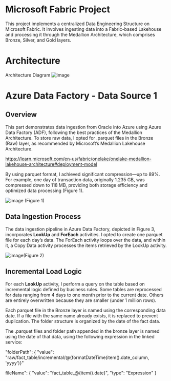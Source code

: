# Microsoft Fabric Project
This project implements a centralized Data Engineering Structure on Microsoft Fabric. 
It involves ingesting data into a Fabric-based Lakehouse and processing it through the Medallion Architecture, which comprises Bronze, Silver, and Gold layers.

# Architecture
Architecture Diagram
![image](https://github.com/user-attachments/assets/752f7ed5-286f-4563-95d3-e579d329e19a)

# Azure Data Factory - Data Source 1
## Overview
This part demonstrates data ingestion from Oracle into Azure using Azure Data Factory (ADF), following the best practices of the Medallion Architecture. To store raw data, I opted for .parquet files in the Bronze (Raw) layer, as recommended by Microsoft’s Medallion Lakehouse Architecture.

https://learn.microsoft.com/en-us/fabric/onelake/onelake-medallion-lakehouse-architecture#deployment-model

By using parquet format, I achieved significant compression—up to 89%. For example, one day of transaction data, originally 1.235 GB, was compressed down to 118 MB, providing both storage efficiency and optimized data processing (Figure 1).

![image](https://github.com/user-attachments/assets/a1a8323b-684c-4af1-985b-7e2add6c9da0) (Figure 1)

## Data Ingestion Process
The data ingestion pipeline in Azure Data Factory, depicted in Figure 3, incorporates **LookUp** and **ForEach** activities. I opted to create one parquet file for each day’s data. The ForEach activity loops over the data, and within it, a Copy Data activity processes the items retrieved by the LookUp activity.

![image](https://github.com/user-attachments/assets/1afb046f-074c-4ac8-bac1-4048b8f9b303)(Figure 2)

## Incremental Load Logic
For each **LookUp** activity, I perform a query on the table based on incremental logic defined by business rules. Some tables are reprocessed for data ranging from 4 days to one month prior to the current date. Others are entirely overwritten because they are smaller (under 1 million rows).

Each parquet file in the Bronze layer is named using the corresponding data date. If a file with the same name already exists, it is replaced to prevent duplication. The folder structure is organized by the date of the fact data.

The .parquet files and folder path appended in the bronze layer is named using the date of that data, using the following expression in the linked service:

"folderPath": { "value": "raw/fact_table/incremental/@{formatDateTime(item().date_column, 'yyyy')}"

fileName": { "value": "fact_table_@{item().date}", "type": "Expression"  }




